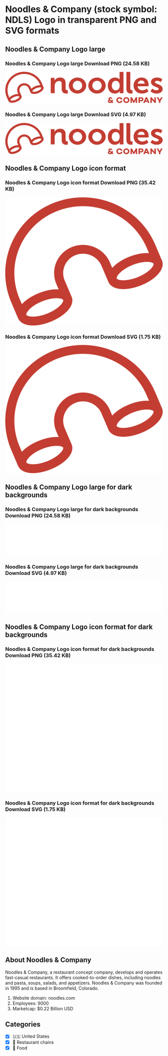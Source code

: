 # Noodles & Company (stock symbol: NDLS) Logo in transparent PNG and SVG formats

## Noodles & Company Logo large

### Noodles & Company Logo large Download PNG (24.58 KB)

![Noodles & Company Logo large Download PNG (24.58 KB)](/img/orig/NDLS_BIG-2117e3cb.png)

### Noodles & Company Logo large Download SVG (4.97 KB)

![Noodles & Company Logo large Download SVG (4.97 KB)](/img/orig/NDLS_BIG-fb2b9ab8.svg)

## Noodles & Company Logo icon format

### Noodles & Company Logo icon format Download PNG (35.42 KB)

![Noodles & Company Logo icon format Download PNG (35.42 KB)](/img/orig/NDLS-3d69582b.png)

### Noodles & Company Logo icon format Download SVG (1.75 KB)

![Noodles & Company Logo icon format Download SVG (1.75 KB)](/img/orig/NDLS-7e683a68.svg)

## Noodles & Company Logo large for dark backgrounds

### Noodles & Company Logo large for dark backgrounds Download PNG (24.58 KB)

![Noodles & Company Logo large for dark backgrounds Download PNG (24.58 KB)](/img/orig/NDLS_BIG.D-61a944b4.png)

### Noodles & Company Logo large for dark backgrounds Download SVG (4.97 KB)

![Noodles & Company Logo large for dark backgrounds Download SVG (4.97 KB)](/img/orig/NDLS_BIG.D-64c9c876.svg)

## Noodles & Company Logo icon format for dark backgrounds

### Noodles & Company Logo icon format for dark backgrounds Download PNG (35.42 KB)

![Noodles & Company Logo icon format for dark backgrounds Download PNG (35.42 KB)](/img/orig/NDLS.D-48cd4e40.png)

### Noodles & Company Logo icon format for dark backgrounds Download SVG (1.75 KB)

![Noodles & Company Logo icon format for dark backgrounds Download SVG (1.75 KB)](/img/orig/NDLS.D-dc6afd39.svg)

## About Noodles & Company

Noodles & Company, a restaurant concept company, develops and operates fast-casual restaurants. It offers cooked-to-order dishes, including noodles and pasta, soups, salads, and appetizers. Noodles & Company was founded in 1995 and is based in Broomfield, Colorado.

1. Website domain: noodles.com
2. Employees: 9000
3. Marketcap: $0.22 Billion USD


## Categories
- [x] 🇺🇸 United States
- [x] 🍔 Restaurant chains
- [x] 🍴 Food
